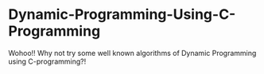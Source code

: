 # Dynamic-Programming-Using-C-Programming
Wohoo!! Why not try some well known algorithms of Dynamic Programming using C-programming?!
